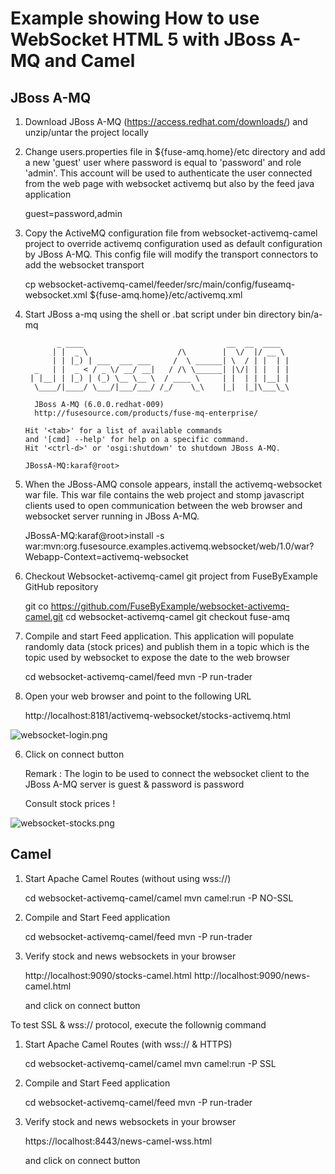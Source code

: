 # Example showing How to use WebSocket HTML 5 with JBoss A-MQ and Camel

## JBoss A-MQ

1) Download JBoss A-MQ (https://access.redhat.com/downloads/) and unzip/untar the project locally

2) Change users.properties file in ${fuse-amq.home}/etc directory and add a new 'guest' user where
   password is equal to 'password' and role 'admin'. This account will be used to authenticate the
   user connected from the web page with websocket activemq but also by the feed java application

   guest=password,admin

3) Copy the ActiveMQ configuration file from websocket-activemq-camel project to override activemq configuration
   used as default configuration by JBoss A-MQ. This config file will modify the transport connectors
   to add the websocket transport

   cp websocket-activemq-camel/feeder/src/main/config/fuseamq-websocket.xml ${fuse-amq.home}/etc/activemq.xml

4) Start JBoss a-mq using the shell or .bat script under bin directory
   bin/a-mq

              _ ____                                __  __  ____
             | |  _ \                    /\        |  \/  |/ __ \
             | | |_) | ___  ___ ___     /  \ ______| \  / | |  | |
         _   | |  _ < / _ \/ __/ __|   / /\ \______| |\/| | |  | |
        | |__| | |_) | (_) \__ \__ \  / ____ \     | |  | | |__| |
         \____/|____/ \___/|___/___/ /_/    \_\    |_|  |_|\___\_\

         JBoss A-MQ (6.0.0.redhat-009)
         http://fusesource.com/products/fuse-mq-enterprise/

       Hit '<tab>' for a list of available commands
       and '[cmd] --help' for help on a specific command.
       Hit '<ctrl-d>' or 'osgi:shutdown' to shutdown JBoss A-MQ.

       JBossA-MQ:karaf@root>

5) When the JBoss-AMQ console appears, install the activemq-websocket war file. This war file contains the
   web project and stomp javascript clients used to open communication between the web browser and websocket
   server running in JBoss A-MQ.

    JBossA-MQ:karaf@root>install -s war:mvn:org.fusesource.examples.activemq.websocket/web/1.0/war\?Webapp-Context=activemq-websocket

6) Checkout Websocket-activemq-camel git project from FuseByExample GitHub repository

    git co https://github.com/FuseByExample/websocket-activemq-camel.git
    cd websocket-activemq-camel
    git checkout fuse-amq

4)  Compile and start Feed application. This application will populate randomly data (stock prices) and publish
    them in a topic which is the topic used by websocket to expose the date to the web browser

    cd websocket-activemq-camel/feed
    mvn -P run-trader

5) Open your web browser and point to the following URL

    http://localhost:8181/activemq-websocket/stocks-activemq.html

  ![websocket-login.png](https://raw.github.com/FuseByExample/websocket-activemq-camel/fuse-amq/websocket-login.png)

6) Click on connect button

   Remark : The login to be used to connect the websocket client to the JBoss A-MQ server is guest & password is password

   Consult stock prices !

  ![websocket-stocks.png](https://raw.github.com/FuseByExample/websocket-activemq-camel/fuse-amq/websocket-stocks.png)

## Camel

1) Start Apache Camel Routes (without using wss://)

    cd websocket-activemq-camel/camel
    mvn camel:run -P NO-SSL

2) Compile and Start Feed application

    cd websocket-activemq-camel/feed
    mvn -P run-trader

3) Verify stock and news websockets in your browser

    http://localhost:9090/stocks-camel.html
    http://localhost:9090/news-camel.html

    and click on connect button

To test SSL & wss:// protocol, execute the follownig command

1) Start Apache Camel Routes (with wss:// & HTTPS)

    cd websocket-activemq-camel/camel
    mvn camel:run -P SSL

2) Compile and Start Feed application

    cd websocket-activemq-camel/feed
    mvn -P run-trader

3) Verify stock and news websockets in your browser

    https://localhost:8443/news-camel-wss.html

    and click on connect button